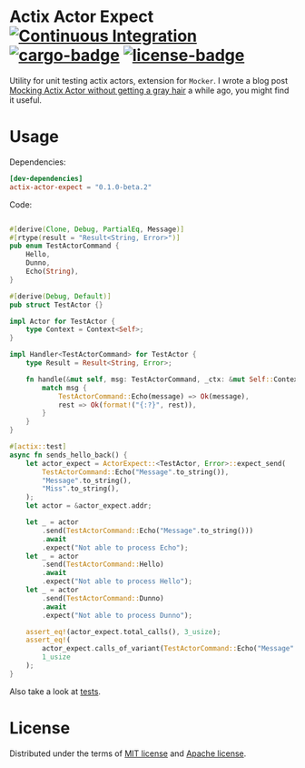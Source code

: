 # Actix Actor Expect [![Continuous Integration](https://github.com/eisberg-labs/actix-actor-expect/actions/workflows/ci.yml/badge.svg)](https://github.com/eisberg-labs/actix-actor-expect/actions/workflows/ci.yml) [![cargo-badge][]][cargo] [![license-badge][]][license]

Utility for unit testing actix actors, extension for `Mocker`. I wrote a blog post [Mocking Actix Actor without getting a gray hair](https://amarjanica.com/mocking-actix-actor-without-getting-a-gray-hair/) a
while ago, you might find it useful.

# Usage
Dependencies:

```toml
[dev-dependencies]
actix-actor-expect = "0.1.0-beta.2"
```

Code:
```rust

#[derive(Clone, Debug, PartialEq, Message)]
#[rtype(result = "Result<String, Error>")]
pub enum TestActorCommand {
    Hello,
    Dunno,
    Echo(String),
}

#[derive(Debug, Default)]
pub struct TestActor {}

impl Actor for TestActor {
    type Context = Context<Self>;
}

impl Handler<TestActorCommand> for TestActor {
    type Result = Result<String, Error>;

    fn handle(&mut self, msg: TestActorCommand, _ctx: &mut Self::Context) -> Self::Result {
        match msg {
            TestActorCommand::Echo(message) => Ok(message),
            rest => Ok(format!("{:?}", rest)),
        }
    }
}

#[actix::test]
async fn sends_hello_back() {
    let actor_expect = ActorExpect::<TestActor, Error>::expect_send(
        TestActorCommand::Echo("Message".to_string()),
        "Message".to_string(),
        "Miss".to_string(),
    );
    let actor = &actor_expect.addr;

    let _ = actor
        .send(TestActorCommand::Echo("Message".to_string()))
        .await
        .expect("Not able to process Echo");
    let _ = actor
        .send(TestActorCommand::Hello)
        .await
        .expect("Not able to process Hello");
    let _ = actor
        .send(TestActorCommand::Dunno)
        .await
        .expect("Not able to process Dunno");

    assert_eq!(actor_expect.total_calls(), 3_usize);
    assert_eq!(
        actor_expect.calls_of_variant(TestActorCommand::Echo("Message".to_string())),
        1_usize
    );
}
```

Also take a look at [tests](./tests).

# License

Distributed under the terms of [MIT license](./LICENSE-MIT) and [Apache license](./LICENSE-APACHE).


[cargo-badge]: https://img.shields.io/crates/v/actix-actor-expect.svg?style=flat-square
[cargo]: https://crates.io/crates/actix-actor-expect
[license-badge]: https://img.shields.io/badge/license-MIT/Apache--2.0-lightgray.svg?style=flat-square
[license]: #license
